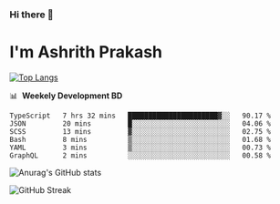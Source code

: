 ### Hi there 👋
# I'm Ashrith Prakash

[![Top Langs](https://github-readme-stats.vercel.app/api/top-langs/?username=xxcheckmatexx&count_private=true&include_all_commits=true&show_icons=true&line_height=20&title_color=FFFFFF&icon_color=FFFFFF&text_color=FFFFFF&bg_color=0D1117&langs_count=8)](https://github.com/anuraghazra/github-readme-stats)

📊 &nbsp;**Weekely Development BD**

<!--START_SECTION:waka-->

```text
TypeScript   7 hrs 32 mins   ██████████████████████▓░░   90.17 %
JSON         20 mins         █░░░░░░░░░░░░░░░░░░░░░░░░   04.06 %
SCSS         13 mins         ▓░░░░░░░░░░░░░░░░░░░░░░░░   02.75 %
Bash         8 mins          ▒░░░░░░░░░░░░░░░░░░░░░░░░   01.68 %
YAML         3 mins          ▒░░░░░░░░░░░░░░░░░░░░░░░░   00.73 %
GraphQL      2 mins          ░░░░░░░░░░░░░░░░░░░░░░░░░   00.58 %
```

<!--END_SECTION:waka-->

![Anurag's GitHub stats](https://github-readme-stats.vercel.app/api?username=xxcheckmatexx&count_private=true&show_icons=true&theme=merko)  

![GitHub Streak](http://github-readme-streak-stats.herokuapp.com?user=xxcheckmatexx&theme=merko&hide_border=true&date_format=M%20j%5B%2C%20Y%5D&fire=DD0E0B)
<br/>
